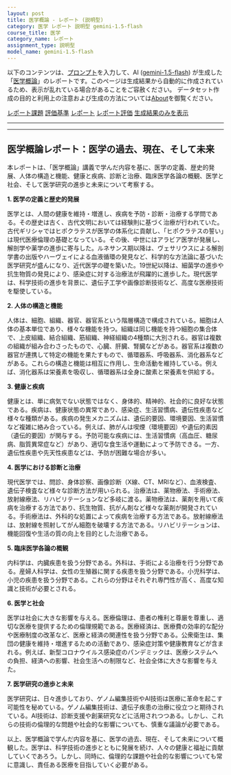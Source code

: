 ```yaml
---
layout: post
title: 医学概論 - レポート (説明型)
category: 医学 レポート 説明型 gemini-1.5-flash
course_title: 医学
category_name: レポート
assignment_type: 説明型
model_name: gemini-1.5-flash
---
```


以下のコンテンツは、[プロンプト](http://127.0.0.1:8000/generated/医学/gemini-1.5-flash/prompt_レポート-説明型.md)を入力して、AI ([gemini-1.5-flash](contents/gemini-1.5-flash)) が生成した「[医学概論](/contents/医学/)」のレポートです。このページは生成結果から自動的に作成されているため、表示が乱れている場合があることをご容赦ください。
データセット作成の目的と利用上の注意および生成の方法については[About](/About)を御覧ください。

[レポート課題](../レポート課題-説明型)
[評価基準](../評価基準-説明型)
[レポート](../レポート-説明型)
[レポート評価](../レポート評価-説明型)
[生成結果のみを表示](http://127.0.0.1:8000/generated/医学/gemini-1.5-flash/レポート-説明型.md)
  

***
***
  
## 医学概論レポート：医学の過去、現在、そして未来

本レポートは、「医学概論」講義で学んだ内容を基に、医学の定義、歴史的発展、人体の構造と機能、健康と疾病、診断と治療、臨床医学各論の概観、医学と社会、そして医学研究の進歩と未来について考察する。

**1. 医学の定義と歴史的発展**

医学とは、人間の健康を維持・増進し、疾病を予防・診断・治療する学問である。その歴史は古く、古代文明においては経験則に基づく治療が行われていた。古代ギリシャではヒポクラテスが医学の体系化に貢献し、「ヒポクラテスの誓い」は現代医療倫理の基礎となっている。その後、中世にはアラビア医学が発展し、解剖学や薬学の進歩に寄与した。ルネサンス期以降は、ヴェサリウスによる解剖学書の出版やハーヴェイによる血液循環の発見など、科学的な方法論に基づいた医学研究が盛んになり、近代医学の礎を築いた。19世紀以降は、細菌学の進歩や抗生物質の発見により、感染症に対する治療法が飛躍的に進歩した。現代医学は、科学技術の進歩を背景に、遺伝子工学や画像診断技術など、高度な医療技術を駆使している。

**2. 人体の構造と機能**

人体は、細胞、組織、器官、器官系という階層構造で構成されている。細胞は人体の基本単位であり、様々な機能を持つ。組織は同じ機能を持つ細胞の集合体で、上皮組織、結合組織、筋組織、神経組織の4種類に大別される。器官は複数の組織が組み合わさったもので、心臓、肝臓、腎臓などがある。器官系は複数の器官が連携して特定の機能を果たすもので、循環器系、呼吸器系、消化器系などがある。これらの構造と機能は相互に作用し、生命活動を維持している。例えば、消化器系は栄養素を吸収し、循環器系は全身に酸素と栄養素を供給する。

**3. 健康と疾病**

健康とは、単に病気でない状態ではなく、身体的、精神的、社会的に良好な状態である。疾病は、健康状態の異常であり、感染症、生活習慣病、遺伝性疾患など様々な種類がある。疾病の発生メカニズムは、遺伝的要因、環境要因、生活習慣など複雑に絡み合っている。例えば、肺がんは喫煙（環境要因）や遺伝的素因（遺伝的要因）が関与する。予防可能な疾病には、生活習慣病（高血圧、糖尿病、脂質異常症など）があり、適切な食生活や運動によって予防できる。一方、遺伝性疾患や先天性疾患などは、予防が困難な場合が多い。

**4. 医学における診断と治療**

現代医学では、問診、身体診察、画像診断（X線、CT、MRIなど）、血液検査、遺伝子検査など様々な診断方法が用いられる。治療法は、薬物療法、手術療法、放射線療法、リハビリテーションなど多岐に渡る。薬物療法は、薬剤を用いて疾病を治療する方法であり、抗生物質、抗がん剤など様々な薬剤が開発されている。手術療法は、外科的な処置によって疾病を治療する方法である。放射線療法は、放射線を照射してがん細胞を破壊する方法である。リハビリテーションは、機能回復や生活の質の向上を目的とした治療である。

**5. 臨床医学各論の概観**

内科学は、内臓疾患を扱う分野である。外科は、手術による治療を行う分野である。産婦人科学は、女性の生殖器に関する疾患を扱う分野である。小児科学は、小児の疾患を扱う分野である。これらの分野はそれぞれ専門性が高く、高度な知識と技術が必要とされる。

**6. 医学と社会**

医学は社会に大きな影響を与える。医療倫理は、患者の権利と尊厳を尊重し、適切な医療を提供するための倫理規範である。医療経済は、医療費の効率的な配分や医療制度の改革など、医療と経済の関連性を扱う分野である。公衆衛生は、集団の健康を維持・増進するための活動であり、感染症対策や健康教育などが含まれる。例えば、新型コロナウイルス感染症のパンデミックは、医療システムへの負担、経済への影響、社会生活への制限など、社会全体に大きな影響を与えた。

**7. 医学研究の進歩と未来**

医学研究は、日々進歩しており、ゲノム編集技術やAI技術は医療に革命を起こす可能性を秘めている。ゲノム編集技術は、遺伝子疾患の治療に役立つと期待されている。AI技術は、診断支援や創薬研究などに活用されつつある。しかし、これらの技術の倫理的な問題や社会的な影響についても、慎重な議論が必要である。


以上、医学概論で学んだ内容を基に、医学の過去、現在、そして未来について概観した。医学は、科学技術の進歩とともに発展を続け、人々の健康と福祉に貢献していくであろう。しかし、同時に、倫理的な課題や社会的な影響についても常に意識し、責任ある医療を目指していく必要がある。

